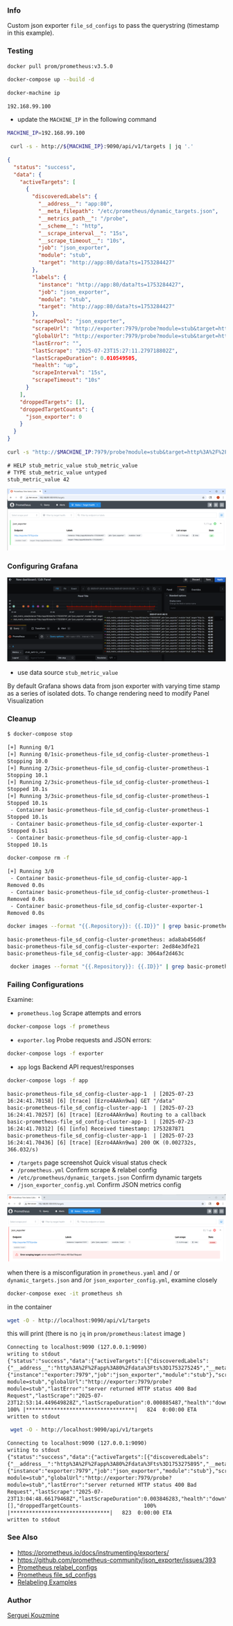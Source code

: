 ### Info

Custom json exporter `file_sd_configs` to pass the querystring (timestamp in this example).

### Testing
```sh
docker pull prom/prometheus:v3.5.0
```
```sh
docker-compose up --build -d
```
```sh
docker-machine ip
```

```text
192.168.99.100
```
* update the `MACHINE_IP` in the following command
```sh
MACHINE_IP=192.168.99.100
```
```sh
 curl -s - http://${MACHINE_IP}:9090/api/v1/targets | jq '.'
```
```json
{
  "status": "success",
  "data": {
    "activeTargets": [
      {
        "discoveredLabels": {
          "__address__": "app:80",
          "__meta_filepath": "/etc/prometheus/dynamic_targets.json",
          "__metrics_path__": "/probe",
          "__scheme__": "http",
          "__scrape_interval__": "15s",
          "__scrape_timeout__": "10s",
          "job": "json_exporter",
          "module": "stub",
          "target": "http://app:80/data?ts=1753284427"
        },
        "labels": {
          "instance": "http://app:80/data?ts=1753284427",
          "job": "json_exporter",
          "module": "stub",
          "target": "http://app:80/data?ts=1753284427"
        },
        "scrapePool": "json_exporter",
        "scrapeUrl": "http://exporter:7979/probe?module=stub&target=http%3A%2F%2Fapp%3A80%2Fdata%3Fts%3D1753284427",
        "globalUrl": "http://exporter:7979/probe?module=stub&target=http%3A%2F%2Fapp%3A80%2Fdata%3Fts%3D1753284427",
        "lastError": "",
        "lastScrape": "2025-07-23T15:27:11.279718802Z",
        "lastScrapeDuration": 0.010549505,
        "health": "up",
        "scrapeInterval": "15s",
        "scrapeTimeout": "10s"
      }
    ],
    "droppedTargets": [],
    "droppedTargetCounts": {
      "json_exporter": 0
    }
  }
}
```

```sh
curl -s "http://$MACHINE_IP:7979/probe?module=stub&target=http%3A%2F%2Fapp%3A80%2Fdata%3Fts%3D1753284427"
```
```text
# HELP stub_metric_value stub_metric_value
# TYPE stub_metric_value untyped
stub_metric_value 42
```

![working](https://github.com/sergueik/springboot_study/blob/master/basic-prometheus-file_sd_config-cluster/screenshots/prometeus-working.png)

### Configuring Grafana

![grafana](https://github.com/sergueik/springboot_study/blob/master/basic-prometheus-file_sd_config-cluster/screenshots/grafana.png)

* use data source `stub_metric_value`

By default Grafana shows data from json exporter with varying time stamp as a series of isolated dots.
To change rendering need to modify Panel Visualization  

### Cleanup
```sh
$ docker-compose stop
```
```text
[+] Running 0/1
[+] Running 0/1sic-prometheus-file_sd_config-cluster-prometheus-1  Stopping 10.0
[+] Running 2/3sic-prometheus-file_sd_config-cluster-prometheus-1  Stopping 10.1
[+] Running 2/3sic-prometheus-file_sd_config-cluster-prometheus-1  Stopped 10.1s
[+] Running 3/3sic-prometheus-file_sd_config-cluster-prometheus-1  Stopped 10.1s
 - Container basic-prometheus-file_sd_config-cluster-prometheus-1  Stopped 10.1s
 - Container basic-prometheus-file_sd_config-cluster-exporter-1    Stopped 0.1s1
 - Container basic-prometheus-file_sd_config-cluster-app-1         Stopped 10.1s
```

```sh
docker-compose rm -f
```
```text
[+] Running 3/0
 - Container basic-prometheus-file_sd_config-cluster-app-1         Removed 0.0s
 - Container basic-prometheus-file_sd_config-cluster-prometheus-1  Removed 0.0s
 - Container basic-prometheus-file_sd_config-cluster-exporter-1    Removed 0.0s
```
```sh
docker images --format "{{.Repository}}: {{.ID}}" | grep basic-prometheus-file_sd_config-cluster
```
```text
basic-prometheus-file_sd_config-cluster-prometheus: ada8ab456d6f
basic-prometheus-file_sd_config-cluster-exporter: 2ed84e3dfe21
basic-prometheus-file_sd_config-cluster-app: 3064af2d463c
```
```sh
 docker images --format "{{.Repository}}: {{.ID}}" | grep basic-prometheus-file_sd_config-cluster |awk '{print $2}' | xargs -IX  docker image rm X
```
### Failing  Configurations
Examine:

* `prometheus.log`	Scrape attempts and errors
```sh
docker-compose logs -f prometheus
```
* `exporter.log`	Probe requests and JSON errors:
```sh
docker-compose logs -f exporter
```
* `app` logs	Backend API request/responses
```sh
docker-compose logs -f app
```
```text
basic-prometheus-file_sd_config-cluster-app-1  | [2025-07-23 16:24:41.70158] [6] [trace] [Ezro4AAkn9wa] GET "/data"
basic-prometheus-file_sd_config-cluster-app-1  | [2025-07-23 16:24:41.70257] [6] [trace] [Ezro4AAkn9wa] Routing to a callback
basic-prometheus-file_sd_config-cluster-app-1  | [2025-07-23 16:24:41.70312] [6] [info] Received timestamp: 1753287871
basic-prometheus-file_sd_config-cluster-app-1  | [2025-07-23 16:24:41.70436] [6] [trace] [Ezro4AAkn9wa] 200 OK (0.002732s, 366.032/s)

```
* `/targets` page screenshot	Quick visual status check
* `/prometheus.yml`	Confirm scrape & relabel config
* `/etc/prometheus/dynamic_targets.json`	Confirm dynamic targets
* `/json_exporter_config.yml`	Confirm JSON metrics config

![not working](https://github.com/sergueik/springboot_study/blob/master/basic-prometheus-file_sd_config-cluster/screenshots/prometeus-broken.png)

when there is a misconfiguration in `prometheus.yaml` and / or `dynamic_targets.json` and /or `json_exporter_config.yml`, examine closely

```sh
docker-compose exec -it prometheus sh
```
in the container
```sh
wget -O - http://localhost:9090/api/v1/targets
```
this will print (there is no `jq` in `prom/prometheus:latest` image )
```text
Connecting to localhost:9090 (127.0.0.1:9090)
writing to stdout
{"status":"success","data":{"activeTargets":[{"discoveredLabels":{"__address__":"http%3A%2F%2Fapp%3A80%2Fdata%3Fts%3D1753275245","__meta_filepath":"/etc/prometheus/dynamic_targets.json","__metrics_path__":"/probe","__param_module":"stub","__scheme__":"http","__scrape_interval__":"1m","__scrape_timeout__":"10s","job":"json_exporter","module":"stub"},"labels":{"instance":"exporter:7979","job":"json_exporter","module":"stub"},"scrapePool":"json_exporter","scrapeUrl":"http://exporter:7979/probe?module=stub","globalUrl":"http://exporter:7979/probe?module=stub","lastError":"server returned HTTP status 400 Bad Request","lastScrape":"2025-07-23T12:53:14.449649828Z","lastScrapeDuration":0.000885487,"health":"down","scrapeInterval":"1m","scrapeTim-                    100% |***********************************|   824  0:00:00 ETA
written to stdout
```
```sh
 wget -O - http://localhost:9090/api/v1/targets
```
```text
Connecting to localhost:9090 (127.0.0.1:9090)
writing to stdout
{"status":"success","data":{"activeTargets":[{"discoveredLabels":{"__address__":"http%3A%2F%2Fapp%3A80%2Fdata%3Fts%3D1753275895","__meta_filepath":"/etc/prometheus/dynamic_targets.json","__metrics_path__":"/probe","__param_module":"stub","__scheme__":"http","__scrape_interval__":"1m","__scrape_timeout__":"10s","job":"json_exporter","module":"stub"},"labels":{"instance":"exporter:7979","job":"json_exporter","module":"stub"},"scrapePool":"json_exporter","scrapeUrl":"http://exporter:7979/probe?module=stub","globalUrl":"http://exporter:7979/probe?module=stub","lastError":"server returned HTTP status 400 Bad Request","lastScrape":"2025-07-23T13:04:48.66179468Z","lastScrapeDuration":0.003846283,"health":"down","scrapeInterval":"1m","scrapeTimeout":"10s"}],"droppedTargets":[],"droppedTargetCounts-                    100% |********************************|   823  0:00:00 ETA
written to stdout

```

### See Also
   * https://prometheus.io/docs/instrumenting/exporters/
   * https://github.com/prometheus-community/json_exporter/issues/393
   * [Prometheus relabel_configs](https://prometheus.io/docs/prometheus/latest/configuration/configuration/#relabel_config)
   * [Prometheus file_sd_configs](https://prometheus.io/docs/prometheus/latest/configuration/configuration/#file_sd_config)
   * [Relabeling Examples](https://prometheus.io/docs/prometheus/latest/configuration/relabeling/)


### Author
[Serguei Kouzmine](kouzmine_serguei@yahoo.com)

